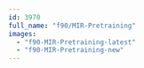 ```yaml
---
id: 3970
full_name: "f90/MIR-Pretraining"
images: 
  - "f90-MIR-Pretraining-latest"
  - "f90-MIR-Pretraining-new"
---
```

